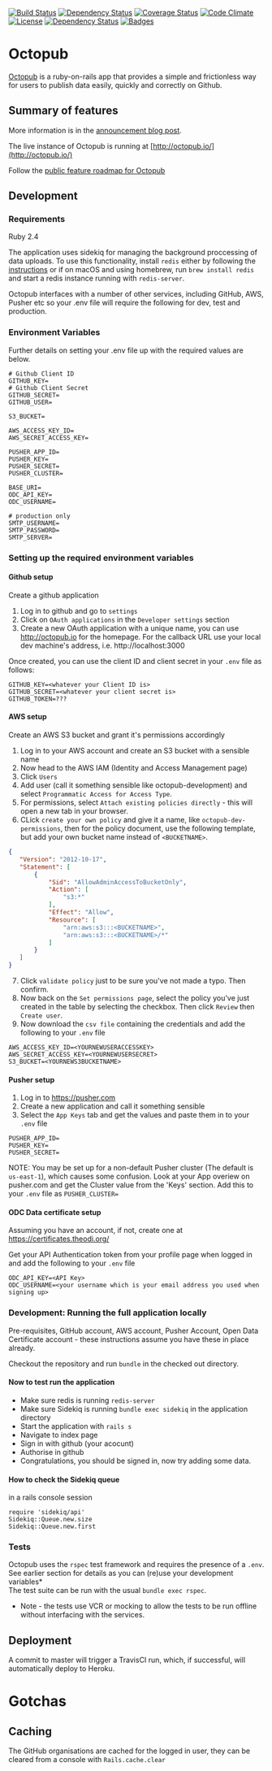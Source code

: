 [![Build Status](http://img.shields.io/travis/theodi/octopub.svg)](https://travis-ci.org/theodi/octopub)
[![Dependency Status](http://img.shields.io/gemnasium/theodi/octopub.svg)](https://gemnasium.com/theodi/octopub)
[![Coverage Status](http://img.shields.io/coveralls/theodi/octopub.svg)](https://coveralls.io/r/theodi/octopub)
[![Code Climate](http://img.shields.io/codeclimate/github/theodi/octopub.svg)](https://codeclimate.com/github/theodi/octopub)
[![License](http://img.shields.io/:license-mit-blue.svg)](http://theodi.mit-license.org)
[![Dependency Status](https://dependencyci.com/github/theodi/octopub/badge)](https://dependencyci.com/github/theodi/octopub)
[![Badges](http://img.shields.io/:badges-7/7-ff6799.svg)](https://github.com/badges/badgerbadgerbadger)


# Octopub

[Octopub](http://octopub.io/) is a ruby-on-rails app that provides a simple and frictionless way for users to publish data easily, quickly and correctly on Github.

## Summary of features

More information is in the [announcement blog post](http://theodi.org/blog/removing-barriers-to-publishing-open-data).

The live instance of Octopub is running at [http://octopub.io/](http://octopub.io/)

Follow the [public feature roadmap for Octopub](https://trello.com/b/2xc7Q0kd/labs-public-toolbox-roadmap?menu=filter&filter=label:Octopub)

## Development

### Requirements
Ruby 2.4

The application uses sidekiq for managing the background proccessing of data uploads. To use this functionality, install ```redis``` either by following the [instructions](https://redis.io/topics/quickstart) or if on macOS and using homebrew, run ```brew install redis``` and start a redis instance running with ```redis-server```.

Octopub interfaces with a number of other services, including GitHub, AWS, Pusher etc so your .env file will require the following for dev, test and production.

### Environment Variables

Further details on setting your .env file up with the required values are below.

```
# Github Client ID
GITHUB_KEY=
# Github Client Secret
GITHUB_SECRET=
GITHUB_USER=

S3_BUCKET=

AWS_ACCESS_KEY_ID=
AWS_SECRET_ACCESS_KEY=

PUSHER_APP_ID=
PUSHER_KEY=
PUSHER_SECRET=
PUSHER_CLUSTER=

BASE_URI=
ODC_API_KEY=
ODC_USERNAME=

# production only
SMTP_USERNAME=
SMTP_PASSWORD=
SMTP_SERVER=
```

### Setting up the required environment variables

#### Github setup

Create a github application

1. Log in to github and go to ```settings```
2. Click on ```OAuth applications``` in the ```Developer settings``` section
3. Create a new OAuth application with a unique name, you can use http://octopub.io for the homepage.
For the callback URL use your local dev machine's address, i.e. http://localhost:3000

Once created, you can use the client ID and client secret in your ```.env``` file as follows:

 ```
GITHUB_KEY=<whatever your Client ID is>
GITHUB_SECRET=<whatever your client secret is>
GITHUB_TOKEN=???
```

#### AWS setup

Create an AWS S3 bucket and grant it's permissions accordingly

1. Log in to your AWS account and create an S3 bucket with a sensible name
2. Now head to the AWS IAM (Identity and Access Management page)
3. Click ```Users```
4. Add user (call it something sensible like octopub-development) and select ```Programmatic Access for Access Type```.
5. For permissions, select ```Attach existing policies directly``` - this will open a new tab in your browser.
6. CLick ```create your own policy``` and give it a name, like ```octopub-dev-permissions```, then for the policy document, use the following template, but add your own bucket name instead of ```<BUCKETNAME>```.
 ```json
{
    "Version": "2012-10-17",
    "Statement": [
        {
            "Sid": "AllowAdminAccessToBucketOnly",
            "Action": [
                "s3:*"
            ],
            "Effect": "Allow",
            "Resource": [
                "arn:aws:s3:::<BUCKETNAME>",
                "arn:aws:s3:::<BUCKETNAME>/*"
            ]
        }
    ]
}
```
7. Click ```validate policy``` just to be sure you've not made a typo. Then confirm.
8. Now back on the ```Set permissions page```, select the policy you've just created in the table by selecting the checkbox. Then click ```Review``` then ```Create user```.
9. Now download the ```csv file``` containing the credentials and add the following to your ```.env``` file

```
AWS_ACCESS_KEY_ID=<YOURNEWUSERACCESSKEY>
AWS_SECRET_ACCESS_KEY=<YOURNEWUSERSECRET>
S3_BUCKET=<YOURNEWS3BUCKETNAME>
```

#### Pusher setup

1. Log in to https://pusher.com
2. Create a new application and call it something sensible
3. Select the ```App Keys``` tab and get the values and paste them in to your ```.env``` file

```
PUSHER_APP_ID=
PUSHER_KEY=
PUSHER_SECRET=
```

NOTE: You may be set up for a non-default Pusher cluster (The default is ```us-east-1```), which causes some confusion. Look at your App overiew on pusher.com and get the Cluster value from the 'Keys' section. Add this to your ```.env``` file as ```PUSHER_CLUSTER=```

#### ODC Data certificate setup

Assuming you have an account, if not, create one at https://certificates.theodi.org/

Get your API Authentication token from your profile page when logged in and add the following to your ```.env``` file

```
ODC_API_KEY=<API Key>
ODC_USERNAME=<your username which is your email address you used when signing up>
```

### Development: Running the full application locally

Pre-requisites, GitHub account, AWS account, Pusher Account, Open Data Certificate account - these instructions assume you have these in place already.

Checkout the repository and run ```bundle``` in the checked out directory.

#### Now to test run the application

* Make sure redis is running ```redis-server```
* Make sure Sidekiq is running ```bundle exec sidekiq``` in the application directory
* Start the application with ```rails s```
* Navigate to index page
* Sign in with github (your acocunt)
* Authorise in github
* Congratulations, you should be signed in, now try adding some data.

#### How to check the Sidekiq queue

in a rails console session

```
require 'sidekiq/api'
Sidekiq::Queue.new.size
Sidekiq::Queue.new.first
```
### Tests

Octopub uses the ```rspec``` test framework and requires the presence of a ```.env```. See earlier section for details as you can (re)use your development variables*  
The test suite can be run with the usual ```bundle exec rspec```.  
* Note - the tests use VCR or mocking to allow the tests to be run offline without interfacing with the services.

## Deployment

A commit to master will trigger a TravisCI run, which, if successful, will automatically deploy to Heroku.

# Gotchas

## Caching

The GitHub organisations are cached for the logged in user, they can be cleared from a console with ```Rails.cache.clear```
